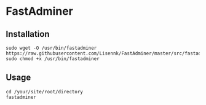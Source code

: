 # FastAdminer

## Installation 
```
sudo wget -O /usr/bin/fastadminer https://raw.githubusercontent.com/Lisennk/FastAdminer/master/src/fastadminer
sudo chmod +x /usr/bin/fastadminer
```

## Usage
```
cd /your/site/root/directory
fastadminer
```

